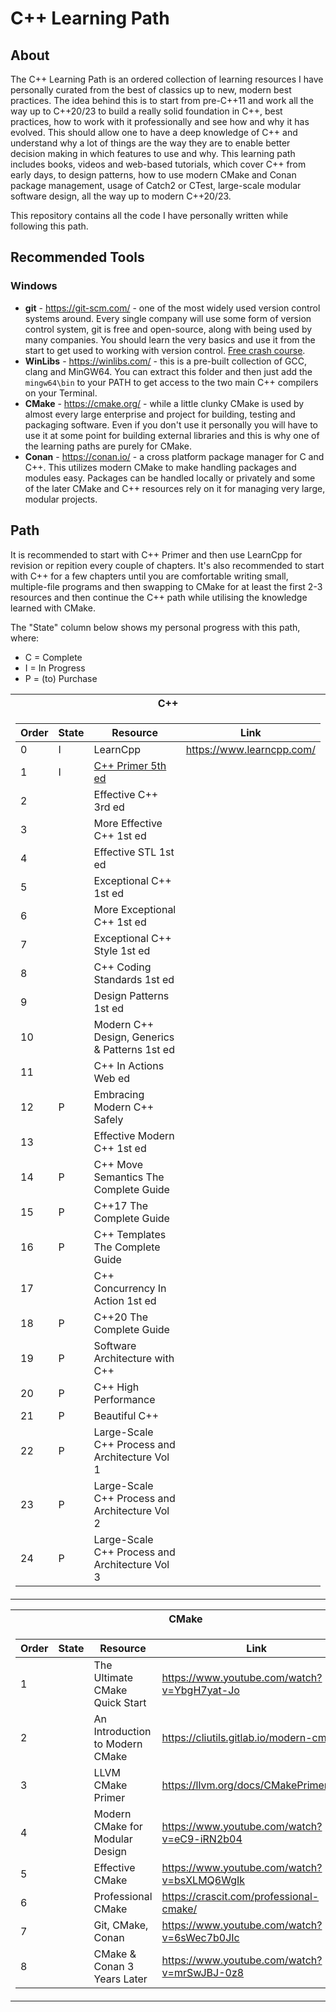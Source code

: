 # C++ Learning Path

## About
The C++ Learning Path is an ordered collection of learning resources I have personally curated from the best of classics up to new, modern best practices. The idea behind this is to start from pre-C++11 and work all the way up to C++20/23 to build a really solid foundation in C++, best practices, how to work with it professionally and see how and why it has evolved. This should allow one to have a deep knowledge of C++ and understand why a lot of things are the way they are to enable better decision making in which features to use and why. This learning path includes books, videos and web-based tutorials, which cover C++ from early days, to design patterns, how to use modern CMake and Conan package management, usage of Catch2 or CTest, large-scale modular software design, all the way up to modern C++20/23.

This repository contains all the code I have personally written while following this path.

## Recommended Tools
### Windows
- **git** - https://git-scm.com/ - one of the most widely used version control systems around. Every single company will use some form of version control system, git is free and open-source, along with being used by many companies. You should learn the very basics and use it from the start to get used to working with version control. [Free crash course](https://www.udemy.com/course/git-and-github-crash-course-creating-a-repository-from-scratch/).
- **WinLibs** - https://winlibs.com/ - this is a pre-built collection of GCC, clang and MinGW64. You can extract this folder and then just add the `mingw64\bin` to your PATH to get access to the two main C++ compilers on your Terminal.
- **CMake** - https://cmake.org/ - while a little clunky CMake is used by almost every large enterprise and project for building, testing and packaging software. Even if you don't use it personally you will have to use it at some point for building external libraries and this is why one of the learning paths are purely for CMake.
- **Conan** - https://conan.io/ - a cross platform package manager for C and C++. This utilizes modern CMake to make handling packages and modules easy. Packages can be handled locally or privately and some of the later CMake and C++ resources rely on it for managing very large, modular projects.

## Path
It is recommended to start with C++ Primer and then use LearnCpp for revision or repition every couple of chapters. It's also recommended to start with C++ for a few chapters until you are comfortable writing small, multiple-file programs and then swapping to CMake for at least the first 2-3 resources and then continue the C++ path while utilising the knowledge learned with CMake.

The "State" column below shows my personal progress with this path, where:
- C = Complete
- I = In Progress
- P = (to) Purchase

<table>
<tr><th>C++</th></tr>
<tr><td valign="top">

|Order|State|Resource|Link|
|---|---|---|---|
|  0 |I| LearnCpp | https://www.learncpp.com/
|  1 |I| [C++ Primer 5th ed](cpp/01_cpp_primer)
|  2 | | Effective C++ 3rd ed
|  3 | | More Effective C++ 1st ed
|  4 | | Effective STL 1st ed
|  5 | | Exceptional C++ 1st ed
|  6 | | More Exceptional C++ 1st ed
|  7 | | Exceptional C++ Style 1st ed
|  8 | | C++ Coding Standards 1st ed
|  9 | | Design Patterns 1st ed
| 10 | | Modern C++ Design, Generics & Patterns 1st ed
| 11 | | C++ In Actions Web ed
| 12 |P| Embracing Modern C++ Safely 
| 13 | | Effective Modern C++ 1st ed 
| 14 |P| C++ Move Semantics The Complete Guide
| 15 |P| C++17 The Complete Guide
| 16 |P| C++ Templates The Complete Guide
| 17 | | C++ Concurrency In Action 1st ed
| 18 |P| C++20 The Complete Guide
| 19 |P| Software Architecture with C++
| 20 |P| C++ High Performance
| 21 |P| Beautiful C++
| 22 |P| Large-Scale C++ Process and Architecture Vol 1
| 23 |P| Large-Scale C++ Process and Architecture Vol 2
| 24 |P| Large-Scale C++ Process and Architecture Vol 3

</td></tr>
</table>

<table>
<tr><th>CMake</th></tr>
<tr><td valign="top">

|Order|State|Resource|Link|
|---|---|---|---|
| 1 | | The Ultimate CMake Quick Start   | https://www.youtube.com/watch?v=YbgH7yat-Jo
| 2 | | An Introduction to Modern CMake  | https://cliutils.gitlab.io/modern-cmake/
| 3 | | LLVM CMake Primer                | https://llvm.org/docs/CMakePrimer.html
| 4 | | Modern CMake for Modular Design  | https://www.youtube.com/watch?v=eC9-iRN2b04
| 5 | | Effective CMake                  | https://www.youtube.com/watch?v=bsXLMQ6WgIk
| 6 | | Professional CMake               | https://crascit.com/professional-cmake/
| 7 | | Git, CMake, Conan                | https://www.youtube.com/watch?v=6sWec7b0JIc
| 8 | | CMake & Conan 3 Years Later      | https://www.youtube.com/watch?v=mrSwJBJ-0z8

<td></tr>
</table>
